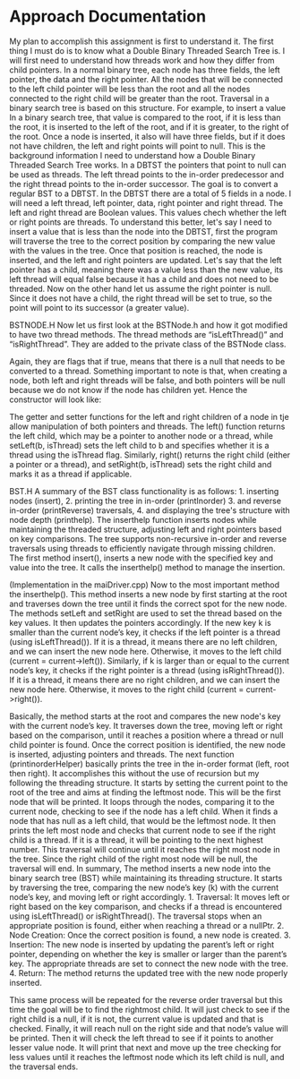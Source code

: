 # Approach Documentation
My plan to accomplish this assignment is first to understand it. The first thing I must do is to know what a Double Binary Threaded Search Tree is. I will first need to understand how threads work and how they differ from child pointers.
In a normal binary tree, each node has three fields, the left pointer, the data and the right pointer. All the nodes that will be connected to the left child pointer will be less than the root and all the nodes connected to the right child will be greater than the root.
Traversal in a binary search tree is based on this structure. For example, to insert a value
In a binary search tree, that value is compared to the root, if it is less than the root, it is inserted to the left of the root, and if it is greater, to the right of the root. Once a node is inserted, it also will have three fields, but if it does not have children, the left and right points will point to null.
This is the background information I need to understand how a Double Binary Threaded Search Tree works. In a DBTST the pointers that point to null can be used as threads.
The left thread points to the in-order predecessor and the right thread points to the in-order successor.
The goal is to convert a regular BST to a DBTST.  In the DBTST there are a total of 5 fields in a node. I will need a left thread, left pointer, data, right pointer and right thread. The left and right thread are Boolean values. This values chech whether the left or right points are threads. 
To understand this better, let's say I need to insert a value that is less than the node into the DBTST, first the program will traverse the tree to the correct position by comparing the new value with the values in the tree. Once that position is reached, the node is inserted, and the left and right pointers are updated. Let's say that the left pointer has a child, meaning there was a value less than the new value, its left thread will equal false because it has a child and does not need to be threaded.  Now on the other hand let us assume the right pointer is null. Since it does not have a child, the right thread will be set to true, so the point will point to its successor (a greater value).

BSTNODE.H
Now let us first look at the BSTNode.h and how it got modified to have two thread methods.
The thread methods are “isLeftThread()” and “isRightThread”. They are added to the private class of the BSTNode class.

Again, they are flags that if true, means that there is a null that needs to be converted to a thread.
Something important to note is that, when creating a node, both left and right threads will be false, and both pointers will be null because we do not know if the node has children yet. Hence the constructor will look like: 

The getter and setter functions for the left and right children of a node in tje allow manipulation of both pointers and threads. The left() function returns the left child, which may be a pointer to another node or a thread, while setLeft(b, isThread) sets the left child to b and specifies whether it is a thread using the isThread flag. Similarly, right() returns the right child (either a pointer or a thread), and setRight(b, isThread) sets the right child and marks it as a thread if applicable.

BST.H
A summary of the BST class functionality is as follows: 
    1. inserting nodes (insert), 
    2. printing the tree in in-order (printInorder) 
    3. and reverse in-order (printReverse) traversals, 
    4. and displaying the tree's structure with node depth (printhelp). 
The inserthelp function inserts nodes while maintaining the threaded structure, adjusting left and right pointers based on key comparisons. 
The tree supports non-recursive in-order and reverse traversals using threads to efficiently navigate through missing children. 
The first method insert(), inserts a new node with the specified key and value into the tree. It calls the inserthelp() method to manage the insertion.

 (Implementation in the maiDriver.cpp)
Now to the most important method the inserthelp(). This method inserts a new node by first starting at the root and traverses down the tree until it finds the correct spot for the new node. The methods setLeft and setRight are used to set the thread based on the key values. It then updates the pointers accordingly. 
If the new key k is smaller than the current node’s key, it checks if the left pointer is a thread (using isLeftThread()). If it is a thread, it means there are no left children, and we can insert the new node here. Otherwise, it moves to the left child (current = current->left()).
Similarly, if k is larger than or equal to the current node’s key, it checks if the right pointer is a thread (using isRightThread()). If it is a thread, it means there are no right children, and we can insert the new node here. Otherwise, it moves to the right child (current = current->right()).

 
Basically, the method starts at the root and compares the new node's key with the current node’s key. It traverses down the tree, moving left or right based on the comparison, until it reaches a position where a thread or null child pointer is found.
Once the correct position is identified, the new node is inserted, adjusting pointers and threads.
The next function (printinorderHelper) basically prints the tree in the in-order format (left, root then right). It accomplishes this without the use of recursion but my following the threading structure.
It starts by setting the current point to the root of the tree and aims at finding the leftmost node. This will be the first node that will be printed. It loops through the nodes, comparing it to the current node, checking to see if the node has a left child. When it finds a node that has null as a left child, that would be the leftmost node.
It then prints the left most node and checks that current node to see if the right child is a thread. If it is a thread, it will be pointing to the next highest number. This traversal will continue until it reaches the right most node in the tree. Since the right child of the right most node will be null, the traversal will end.
In summary, The method inserts a new node into the binary search tree (BST) while maintaining its threading structure. It starts by traversing the tree, comparing the new node’s key (k) with the current node’s key, and moving left or right accordingly.
    1. Traversal: It moves left or right based on the key comparison, and checks if a thread is encountered using isLeftThread() or isRightThread(). The traversal stops when an appropriate position is found, either when reaching a thread or a nullPtr.
    2. Node Creation: Once the correct position is found, a new node is created.
    3. Insertion: The new node is inserted by updating the parent’s left or right pointer, depending on whether the key is smaller or larger than the parent’s key. The appropriate threads are set to connect the new node with the tree.
    4. Return: The method returns the updated tree with the new node properly inserted.

This same process will be repeated for the reverse order traversal but this time the goal will be to find the rightmost child. It will just check to see if the right child is a null, if it is not, the current value is updated and that is checked. Finally, it will reach null on the right side and that node’s value will be printed. Then it will check the left thread to see if it points to another lesser value node. It will print that next and move up the tree checking for less values until it reaches the leftmost node which its left child is null, and the traversal ends.



